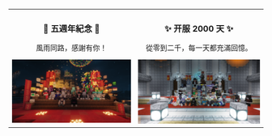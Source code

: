 <table align="center">
  <tr>
    <td align="center" valign="top">
      <h3>🎉 五週年紀念 🎉</h3>
      <p>
        風雨同路，感謝有你！
      </p>
      <img src="https://github.com/Sasuke1003/photoshub/blob/main/background.png" alt="五週年紀念" width="400"/>
    </td>
    <td align="center" valign="top">
      <h3>✨ 开服 2000 天 ✨</h3>
      <p>
        從零到二千，每一天都充滿回憶。
      </p>
      <img src="https://github.com/Sasuke1003/photoshub/blob/main/2000.png" alt="开服 2000 天" width="400"/>
    </td>
  </tr>
</table>